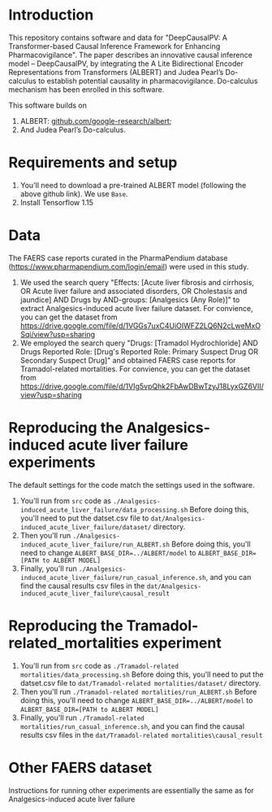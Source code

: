 # Introduction

This repository contains software and data for "DeepCausalPV: A Transformer-based Causal Inference Framework for Enhancing Pharmacovigilance".
The paper describes an innovative causal inference model – DeepCausalPV, by integrating the A Lite Bidirectional Encoder Representations from Transformers (ALBERT)
 and Judea Pearl’s Do-calculus to establish potential causality in pharmacovigilance. Do-calculus mechanism has been enrolled in this software.

This software builds on
1. ALBERT: [github.com/google-research/albert](https://github.com/google-research/albert);
2. And Judea Pearl’s Do-calculus. 


# Requirements and setup

1. You'll need to download a pre-trained ALBERT model (following the above github link). We use `Base`.
2. Install Tensorflow 1.15

# Data

The FAERS case reports curated in the PharmaPendium database (https://www.pharmapendium.com/login/email) were used in this study.
1. We used the search query "Effects: [Acute liver fibrosis and cirrhosis, OR Acute liver failure and associated disorders, OR Cholestasis and jaundice]
 AND Drugs by AND-groups: [Analgesics (Any Role)]" to extract Analgesics-induced acute liver failure dataset.
For convience, you can get the dataset from https://drive.google.com/file/d/1VGGs7uxC4UiOIWFZ2LQ6N2cLweMxOSqi/view?usp=sharing
2. We employed the search query "Drugs: [Tramadol Hydrochloride] 
AND Drugs Reported Role: [Drug's Reported Role: Primary Suspect Drug OR Secondary Suspect Drug]"
 and obtained FAERS case reports for Tramadol-related mortalities.
For convience, you can get the dataset from https://drive.google.com/file/d/1VIg5vpQhk2FbAwDBwTzyJ18LyxGZ6VII/view?usp=sharing

# Reproducing the Analgesics-induced acute liver failure experiments

The default settings for the code match the settings used in the software.

1. You'll run from `src` code as 
`./Analgesics-induced_acute_liver_failure/data_processing.sh`
Before doing this, you'll need to put the datset.csv file to `dat/Analgesics-induced_acute_liver_failure/dataset/` directory.
2. Then you'll run `./Analgesics-induced_acute_liver_failure/run_ALBERT.sh`
Before doing this, you'll need to change `ALBERT_BASE_DIR=../ALBERT/model` to `ALBERT_BASE_DIR=[PATH to ALBERT MODEL]`
3. Finally, you'll run `./Analgesics-induced_acute_liver_failure/run_casual_inference.sh`, and you can find the causal results csv files in the `dat/Analgesics-induced_acute_liver_failure\causal_result`


# Reproducing the Tramadol-related_mortalities experiment

1. You'll run from `src` code as 
`./Tramadol-related mortalities/data_processing.sh`
Before doing this, you'll need to put the datset.csv file to `dat/Tramadol-related mortalities/dataset/` directory.
2. Then you'll run `./Tramadol-related mortalities/run_ALBERT.sh`
Before doing this, you'll need to change `ALBERT_BASE_DIR=../ALBERT/model` to `ALBERT_BASE_DIR=[PATH to ALBERT MODEL]`
3. Finally, you'll run `./Tramadol-related mortalities/run_casual_inference.sh`, and you can find the causal results csv files in the `dat/Tramadol-related mortalities\causal_result`

# Other FAERS dataset
Instructions for running other experiments are essentially the same as for Analgesics-induced acute liver failure



